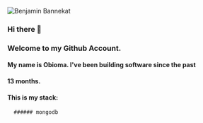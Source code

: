 ![Benjamin Bannekat](https://octodex.github.com/images/bannekat.png)

### Hi there 👋

### Welcome to my Github Account.
#### My name is Obioma. I've been building software since the past
#### 13 months.
#### This is my stack:
      ###### mongodb   




<!--
**ObiomaIkpe/ObiomaIkpe** is a ✨ _special_ ✨ repository because its `README.md` (this file) appears on your GitHub profile.

Here are some ideas to get you started:

- 🔭 I’m currently working on ...
- 🌱 I’m currently learning ...
- 👯 I’m looking to collaborate on ...
- 🤔 I’m looking for help with ...
- 💬 Ask me about ...
- 📫 How to reach me: ...
- 😄 Pronouns: ...
- ⚡ Fun fact: ...
-->
